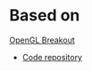 # Based on

[OpenGL Breakout](https://learnopengl.com/In-Practice/2D-Game/Breakout)

* [Code repository](https://github.com/JoeyDeVries/LearnOpenGL)
